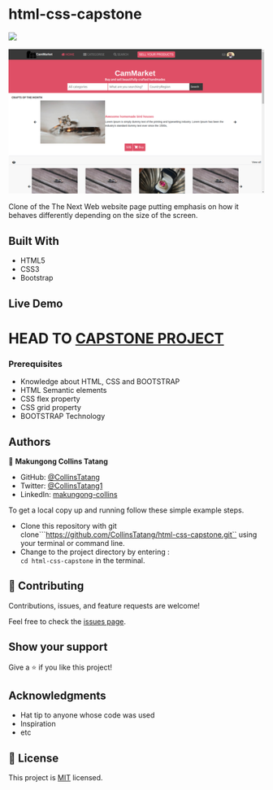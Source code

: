 # html-css-capstone
![](https://img.shields.io/badge/Microverse-blueviolet)

![HTML CAPSTONE](images/Screenshot.png)

Clone of the The Next Web website page putting emphasis on how it behaves differently depending on the size of the screen.

## Built With

- HTML5
- CSS3
- Bootstrap

## Live Demo

HEAD TO
[CAPSTONE PROJECT](https://collinstatang.github.io/html-css-capstone/)
=======

### Prerequisites

-  Knowledge about HTML, CSS and BOOTSTRAP
-  HTML Semantic elements
-  CSS flex property
-  CSS grid property
-  BOOTSTRAP Technology

## Authors

👤 **Makungong Collins Tatang**

- GitHub: [@CollinsTatang](https://github.com/CollinsTatang)
- Twitter: [@CollinsTatang1](https://twitter.com/CollinsTatang1)
- LinkedIn: [makungong-collins](https://www.linkedin.com/in/makungong-collins-b43260190/)

To get a local copy up and running follow these simple example steps.
- Clone this repository with git clone```https://github.com/CollinsTatang/html-css-capstone.git`` using your terminal or command line.
- Change to the project directory by entering : <br>
```cd html-css-capstone``` in the terminal.

## 🤝 Contributing

Contributions, issues, and feature requests are welcome!

Feel free to check the [issues page](issues/).

## Show your support

Give a ⭐️ if you like this project!

## Acknowledgments

- Hat tip to anyone whose code was used
- Inspiration
- etc

## 📝 License

This project is [MIT](https://choosealicense.com/licenses/mit/) licensed.
